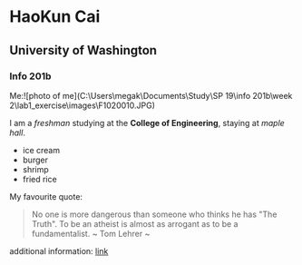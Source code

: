 # HaoKun Cai
## University of Washington
### Info 201b

Me:![photo of me](C:\Users\megak\Documents\Study\SP 19\info 201b\week 2\lab1_exercise\images\F1020010.JPG)

I am a *freshman* studying at the **College of Engineering**, staying at *maple hall*.

- ice cream
- burger
- shrimp
- fried rice

My favourite quote:

>No one is more dangerous than someone who thinks he has "The Truth". To be an atheist is almost as arrogant as to be a fundamentalist.
~ Tom Lehrer ~

additional information: [link](https://en.wikiquote.org/wiki/Main_Page)
